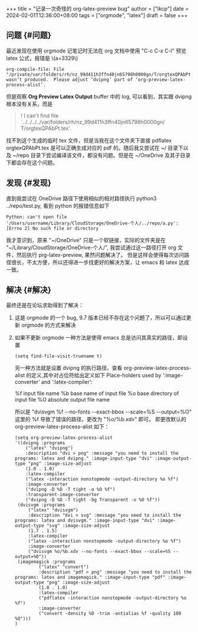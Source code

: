+++
title = "记录一次奇怪的 org-latex-preview bug"
author = ["lkcp"]
date = 2024-02-01T12:36:00+08:00
tags = ["orgmode", "latex"]
draft = false
+++

## 问题 {#问题}

最近发现在使用 orgmode 记笔记时无法在 org 文档中使用 "C-c C-x C-l" 预览 latex 公式，报错是 \\(a=3329\\)

```shell
org-compile-file: File "/private/var/folders/rh/nz_99d411h3ffn40jn65798h0000gn/T/orgtexQPAbPt.dvi" wasn’t produced.  Please adjust ‘dvipng’ part of ‘org-preview-latex-process-alist’.
```

但是观察 **Org Preview Latex Output** buffer 中的 log, 可以看到，其实跟 dvipng 根本没有关系，而是

> ! I can't find file \`../../../../var/folders/rh/nz_99d411h3ffn40jn65798h0000gn/
> T/orgtexQPAbPt.tex'.

找不到这个生成的临时 tex 文件，但是当我在这个文件夹下直接 pdflatex orgtexQPAbPt.tex 是可以正确生成对应的 pdf 的。随后我又尝试在 ~/ 目录下以及 ~/repo 目录下尝试编译该文件，都没有问题。但是在 ~/OneDrive 及其子目录下都会存在这个问题。


## 发现 {#发现}

直到我尝试在 OneDrive 路径下使用相似的相对路径执行 python3 ../repo/test.py, 看到 python 的报错信息如下

```shell
Python: can't open file '/Users/username/Library/CloudStorage/OneDrive-个人/../repo/a.py': [Errno 2] No such file or directory
```

我才意识到，原来 "~/OneDrive" 只是一个软链接，实际的文件夹是在 "~/Library/CloudStorage/OneDrive-个人/", 我尝试通过这一路径打开 org 文件，然后执行 prg-latex-preview, 果然问题解决了。
但是这样会使得每次访问路径很长，不太方便，所以还得进一步找更好的解决方案，让 emacs 和 latex 达成一致。


## 解决 {#解决}

最终还是在论坛求助得到了解决：

1.  这是 orgmode 的一个 bug, 9.7 版本已经不存在这个问题了，所以可以通过更新 orgmode 的方式来解决
2.  如果不更新 orgmode
    一种方法是使得 emacs 总是访问其真实的路径，即设置
    ```emacs-lisp
    (setq find-file-visit-truename t)
    ```
    另一种方法就是设置 dvipng 的执行路径，查看 org-preview-latex-process-alist 的定义,其中对占位符给出定义如下
    Place-holders used by ‘:image-converter’ and ‘:latex-compiler’:

    %f    input file name
    %b    base name of input file
    %o    base directory of input file
    %O    absolute output file name

    所以是 "dvisvgm %f --no-fonts --exact-bbox --scale=%S --output=%O" 这里的 %f 导致了错误的路径，更改为 "%o/%b.xdv" 即可。
    即更改默认的 org-preview-latex-process-alist 如下：
    ```emacs-lisp
    (setq org-preview-latex-process-alist
    '((dvipng :programs
        ("latex" "dvipng")
        :description "dvi > png" :message "you need to install the programs: latex and dvipng." :image-input-type "dvi" :image-output-type "png" :image-size-adjust
        (1.0 . 1.0)
        :latex-compiler
        ("latex -interaction nonstopmode -output-directory %o %f")
        :image-converter
        ("dvipng -D %D -T tight -o %O %f")
        :transparent-image-converter
        ("dvipng -D %D -T tight -bg Transparent -o %O %f"))
     (dvisvgm :programs
         ("latex" "dvisvgm")
         :description "dvi > svg" :message "you need to install the programs: latex and dvisvgm." :image-input-type "dvi" :image-output-type "svg" :image-size-adjust
         (1.7 . 1.5)
         :latex-compiler
         ("latex -interaction nonstopmode -output-directory %o %f")
         :image-converter
         ("dvisvgm %o/%b.xdv --no-fonts --exact-bbox --scale=%S --output=%O"))
     (imagemagick :programs
             ("latex" "convert")
             :description "pdf > png" :message "you need to install the programs: latex and imagemagick." :image-input-type "pdf" :image-output-type "png" :image-size-adjust
             (1.0 . 1.0)
             :latex-compiler
             ("pdflatex -interaction nonstopmode -output-directory %o %f")
             :image-converter
             ("convert -density %D -trim -antialias %f -quality 100 %O")))
    )
    ```
